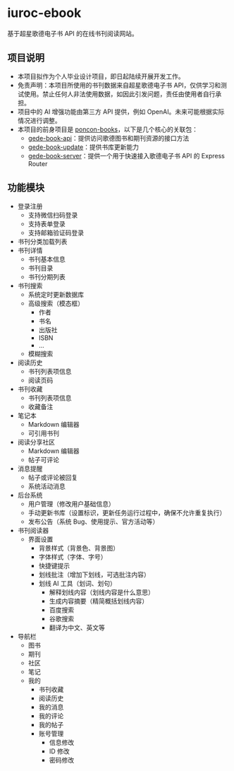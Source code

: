# iuroc-ebook

基于超星歌德电子书 API 的在线书刊阅读网站。

## 项目说明

- 本项目拟作为个人毕业设计项目，即日起陆续开展开发工作。
- 免责声明：本项目所使用的书刊数据来自超星歌德电子书 API，仅供学习和测试使用。禁止任何人非法使用数据，如因此引发问题，责任由使用者自行承担。
- 项目中的 AI 增强功能由第三方 API 提供，例如 OpenAI。未来可能根据实际情况进行调整。
- 本项目的前身项目是 [poncon-books](https://github.com/iuroc/poncon-books)，以下是几个核心的关联包：
    - [gede-book-api](https://github.com/iuroc/gede-book-api)：提供访问歌德图书和期刊资源的接口方法
    - [gede-book-update](https://github.com/iuroc/gede-book-update)：提供书库更新能力
    - [gede-book-server](https://github.com/iuroc/gede-book-server)：提供一个用于快速接入歌德电子书 API 的 Express Router

## 功能模块

- 登录注册
    - 支持微信扫码登录
    - 支持表单登录
    - 支持邮箱验证码登录
- 书刊分类加载列表
- 书刊详情
    - 书刊基本信息
    - 书刊目录
    - 书刊分期列表
- 书刊搜索
    - 系统定时更新数据库
    - 高级搜索（模态框）
        - 作者
        - 书名
        - 出版社
        - ISBN
        - ...
    - 模糊搜索
- 阅读历史
    - 书刊列表项信息
    - 阅读页码
- 书刊收藏
    - 书刊列表项信息
    - 收藏备注
- 笔记本
    - Markdown 编辑器
    - 可引用书刊
- 阅读分享社区
    - Markdown 编辑器
    - 帖子可评论
- 消息提醒
    - 帖子或评论被回复
    - 系统活动消息
- 后台系统
    - 用户管理（修改用户基础信息）
    - 手动更新书库（设置标识，更新任务运行过程中，确保不允许重复执行）
    - 发布公告（系统 Bug、使用提示、官方活动等）
- 书刊阅读器
    - 界面设置
        - 背景样式（背景色、背景图）
        - 字体样式（字体、字号）
        - 快捷键提示
        - 划线批注（增加下划线，可选批注内容）
        - 划线 AI 工具（划词、划句）
            - 解释划线内容（划线内容是什么意思）
            - 生成内容摘要（精简概括划线内容）
            - 百度搜索
            - 谷歌搜索
            - 翻译为中文、英文等
- 导航栏
    - 图书
    - 期刊
    - 社区
    - 笔记
    - 我的
        - 书刊收藏
        - 阅读历史
        - 我的消息
        - 我的评论
        - 我的帖子
        - 账号管理
            - 信息修改
            - ID 修改
            - 密码修改